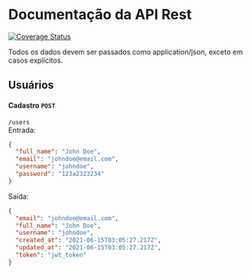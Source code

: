 # Documentação da API Rest

[![Coverage Status](https://coveralls.io/repos/github/marlonelima/instagram/badge.svg?branch=main)](https://coveralls.io/github/marlonelima/instagram?branch=main)

Todos os dados devem ser passados como application/json, exceto em casos explícitos.

## Usuários

#### Cadastro `POST`

`/users`
<br>
Entrada:

```json
{
  "full_name": "John Doe",
  "email": "johndoe@email.com",
  "username": "johndoe",
  "password": "123a2323234"
}
```

Saída:

```json
{
  "email": "johndoe@email.com",
  "full_name": "John Doe",
  "username": "johndoe",
  "created_at": "2021-06-15T03:05:27.217Z",
  "updated_at": "2021-06-15T03:05:27.217Z",
  "token": "jwt_token"
}
```
